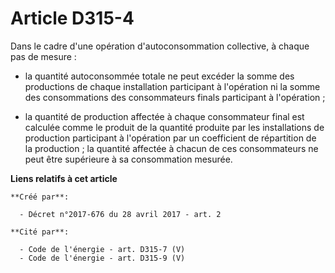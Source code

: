 # Article D315-4

Dans le cadre d'une opération d'autoconsommation collective, à chaque pas de mesure :

- la quantité autoconsommée totale ne peut excéder la somme des productions de chaque installation participant à l'opération
ni la somme des consommations des consommateurs finals participant à l'opération ;

- la quantité de production affectée à chaque consommateur final est calculée comme le produit de la quantité produite par
les installations de production participant à l'opération par un coefficient de répartition de la production ; la quantité
affectée à chacun de ces consommateurs ne peut être supérieure à sa consommation mesurée.

**Liens relatifs à cet article**

	**Créé par**:

	  - Décret n°2017-676 du 28 avril 2017 - art. 2

	**Cité par**:

	  - Code de l'énergie - art. D315-7 (V)
	  - Code de l'énergie - art. D315-9 (V)
